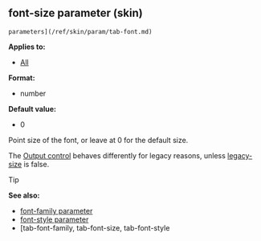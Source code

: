 ## font-size parameter (skin)

    parameters](/ref/skin/param/tab-font.md) 

**Applies to:**
+   [All](/ref/skin/control.md) 

**Format:**
+   number

**Default value:**
+   0


Point size of the font, or leave at 0 for the default size.


The [Output control](/ref/skin/control/output.md)  behaves
differently for legacy reasons, unless
[legacy-size](/ref/skin/param/legacy-size.md) is false.

> [!TIP] 
> **See also:**
> +   [font-family parameter](/ref/skin/param/font-family.md) 
> +   [font-style parameter](/ref/skin/param/font-style.md) 
> +   [tab-font-family, tab-font-size, tab-font-style